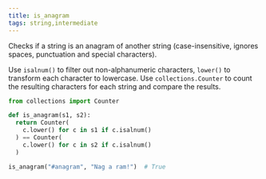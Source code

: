 ```yaml
---
title: is_anagram
tags: string,intermediate
---
```


Checks if a string is an anagram of another string (case-insensitive, ignores spaces, punctuation and special characters).

Use `isalnum()` to filter out non-alphanumeric characters, `lower()` to transform each character to lowercase.
Use `collections.Counter` to count the resulting characters for each string and compare the results.

```py
from collections import Counter

def is_anagram(s1, s2):
  return Counter(
    c.lower() for c in s1 if c.isalnum()
  ) == Counter(
    c.lower() for c in s2 if c.isalnum()
  )
```

```py
is_anagram("#anagram", "Nag a ram!")  # True
```
